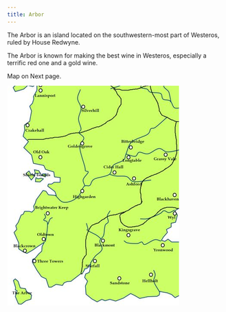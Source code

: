 ```yaml
---
title: Arbor
---
```


The Arbor is an island located on the southwestern-most part of Westeros, ruled by House Redwyne.

The Arbor is known for making the best wine in Westeros, especially a terrific red one and a gold wine.

Map on Next page.

![Image](images/000011.jpg)


